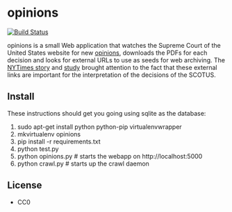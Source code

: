 # opinions

[![Build Status](https://travis-ci.org/edsu/opinions.svg)](http://travis-ci.org/edsu/opinions)

opinions is a small Web application that watches the Supreme Court of the United States website for new [opinions](http://www.supremecourt.gov/opinions/opinions.aspx), downloads the PDFs for each decision and looks for external URLs to use as seeds for web archiving.  The [NYTimes story](http://www.nytimes.com/2013/09/24/us/politics/in-supreme-court-opinions-clicks-that-lead-nowhere.html) and [study](http://papers.ssrn.com/sol3/papers.cfm?abstract_id=2329161) brought attention to the fact that these external links are important for the interpretation of the decisions of the SCOTUS.

## Install

These instructions should get you going using sqlite as the database:

1. sudo apt-get install python python-pip virtualenvwrapper
1. mkvirtualenv opinions
1. pip install -r requirements.txt
1. python test.py
1. python opinions.py # starts the webapp on http://localhost:5000
1. python crawl.py # starts up the crawl daemon

## License

* CC0
